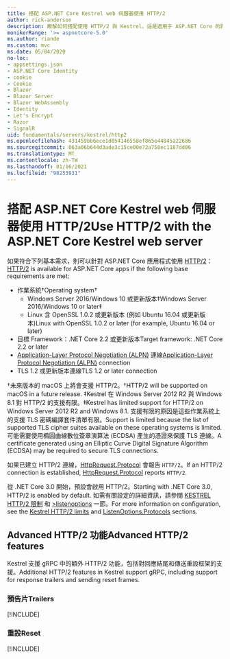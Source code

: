 ```yaml
---
title: 搭配 ASP.NET Core Kestrel web 伺服器使用 HTTP/2
author: rick-anderson
description: 瞭解如何搭配使用 HTTP/2 與 Kestrel，這是適用于 ASP.NET Core 的跨平臺 web 伺服器。
monikerRange: '>= aspnetcore-5.0'
ms.author: riande
ms.custom: mvc
ms.date: 05/04/2020
no-loc:
- appsettings.json
- ASP.NET Core Identity
- cookie
- Cookie
- Blazor
- Blazor Server
- Blazor WebAssembly
- Identity
- Let's Encrypt
- Razor
- SignalR
uid: fundamentals/servers/kestrel/http2
ms.openlocfilehash: 431459bb6ece1d054146558ef865e44845a22686
ms.sourcegitcommit: 063a06b644d3ade3c15ce00e72a758ec1187dd06
ms.translationtype: MT
ms.contentlocale: zh-TW
ms.lasthandoff: 01/16/2021
ms.locfileid: "98253931"
---
```

# <a name="use-http2-with-the-aspnet-core-kestrel-web-server"></a><span data-ttu-id="71b9a-103">搭配 ASP.NET Core Kestrel web 伺服器使用 HTTP/2</span><span class="sxs-lookup"><span data-stu-id="71b9a-103">Use HTTP/2 with the ASP.NET Core Kestrel web server</span></span>

<span data-ttu-id="71b9a-104">如果符合下列基本需求，則可以針對 ASP.NET Core 應用程式使用 [HTTP/2](https://httpwg.org/specs/rfc7540.html)：</span><span class="sxs-lookup"><span data-stu-id="71b9a-104">[HTTP/2](https://httpwg.org/specs/rfc7540.html) is available for ASP.NET Core apps if the following base requirements are met:</span></span>

* <span data-ttu-id="71b9a-105">作業系統&dagger;</span><span class="sxs-lookup"><span data-stu-id="71b9a-105">Operating system&dagger;</span></span>
  * <span data-ttu-id="71b9a-106">Windows Server 2016/Windows 10 或更新版本&Dagger;</span><span class="sxs-lookup"><span data-stu-id="71b9a-106">Windows Server 2016/Windows 10 or later&Dagger;</span></span>
  * <span data-ttu-id="71b9a-107">Linux 含 OpenSSL 1.0.2 或更新版本 (例如 Ubuntu 16.04 或更新版本)</span><span class="sxs-lookup"><span data-stu-id="71b9a-107">Linux with OpenSSL 1.0.2 or later (for example, Ubuntu 16.04 or later)</span></span>
* <span data-ttu-id="71b9a-108">目標 Framework：.NET Core 2.2 或更新版本</span><span class="sxs-lookup"><span data-stu-id="71b9a-108">Target framework: .NET Core 2.2 or later</span></span>
* <span data-ttu-id="71b9a-109">[Application-Layer Protocol Negotiation (ALPN)](https://tools.ietf.org/html/rfc7301#section-3) 連線</span><span class="sxs-lookup"><span data-stu-id="71b9a-109">[Application-Layer Protocol Negotiation (ALPN)](https://tools.ietf.org/html/rfc7301#section-3) connection</span></span>
* <span data-ttu-id="71b9a-110">TLS 1.2 或更新版本連線</span><span class="sxs-lookup"><span data-stu-id="71b9a-110">TLS 1.2 or later connection</span></span>

<span data-ttu-id="71b9a-111">&dagger;未來版本的 macOS 上將會支援 HTTP/2。</span><span class="sxs-lookup"><span data-stu-id="71b9a-111">&dagger;HTTP/2 will be supported on macOS in a future release.</span></span>
<span data-ttu-id="71b9a-112">&Dagger;Kestrel 在 Windows Server 2012 R2 與 Windows 8.1 對 HTTP/2 的支援有限。</span><span class="sxs-lookup"><span data-stu-id="71b9a-112">&Dagger;Kestrel has limited support for HTTP/2 on Windows Server 2012 R2 and Windows 8.1.</span></span> <span data-ttu-id="71b9a-113">支援有限的原因是這些作業系統上的支援 TLS 密碼編譯套件清單有限。</span><span class="sxs-lookup"><span data-stu-id="71b9a-113">Support is limited because the list of supported TLS cipher suites available on these operating systems is limited.</span></span> <span data-ttu-id="71b9a-114">可能需要使用橢圓曲線數位簽章演算法 (ECDSA) 產生的憑證來保護 TLS 連線。</span><span class="sxs-lookup"><span data-stu-id="71b9a-114">A certificate generated using an Elliptic Curve Digital Signature Algorithm (ECDSA) may be required to secure TLS connections.</span></span>

<span data-ttu-id="71b9a-115">如果已建立 HTTP/2 連線，[HttpRequest.Protocol](xref:Microsoft.AspNetCore.Http.HttpRequest.Protocol%2A) 會報告 `HTTP/2`。</span><span class="sxs-lookup"><span data-stu-id="71b9a-115">If an HTTP/2 connection is established, [HttpRequest.Protocol](xref:Microsoft.AspNetCore.Http.HttpRequest.Protocol%2A) reports `HTTP/2`.</span></span>

<span data-ttu-id="71b9a-116">從 .NET Core 3.0 開始，預設會啟用 HTTP/2。</span><span class="sxs-lookup"><span data-stu-id="71b9a-116">Starting with .NET Core 3.0, HTTP/2 is enabled by default.</span></span> <span data-ttu-id="71b9a-117">如需有關設定的詳細資訊，請參閱 [KESTREL HTTP/2 限制](xref:fundamentals/servers/kestrel/options#http2-limits) 和 [>listenoptions](xref:fundamentals/servers/kestrel/endpoints#listenoptionsprotocols) 一節。</span><span class="sxs-lookup"><span data-stu-id="71b9a-117">For more information on configuration, see the [Kestrel HTTP/2 limits](xref:fundamentals/servers/kestrel/options#http2-limits) and [ListenOptions.Protocols](xref:fundamentals/servers/kestrel/endpoints#listenoptionsprotocols) sections.</span></span>

## <a name="advanced-http2-features"></a><span data-ttu-id="71b9a-118">Advanced HTTP/2 功能</span><span class="sxs-lookup"><span data-stu-id="71b9a-118">Advanced HTTP/2 features</span></span>

<span data-ttu-id="71b9a-119">Kestrel 支援 gRPC 中的額外 HTTP/2 功能，包括對回應結尾和傳送重設框架的支援。</span><span class="sxs-lookup"><span data-stu-id="71b9a-119">Additional HTTP/2 features in Kestrel support gRPC, including support for response trailers and sending reset frames.</span></span>

### <a name="trailers"></a><span data-ttu-id="71b9a-120">預告片</span><span class="sxs-lookup"><span data-stu-id="71b9a-120">Trailers</span></span>

[!INCLUDE[](~/includes/trailers.md)]

### <a name="reset"></a><span data-ttu-id="71b9a-121">重設</span><span class="sxs-lookup"><span data-stu-id="71b9a-121">Reset</span></span>

[!INCLUDE[](~/includes/reset.md)]
